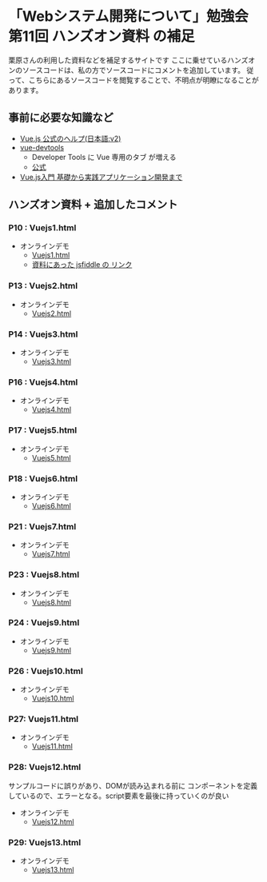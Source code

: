 # 「Webシステム開発について」勉強会第11回 ハンズオン資料 の補足

栗原さんの利用した資料などを補足するサイトです
ここに乗せているハンズオンのソースコードは、私の方でソースコードにコメントを追加しています。
従って、こちらにあるソースコードを閲覧することで、不明点が明瞭になることがあります。


## 事前に必要な知識など

- [Vue.js 公式のヘルプ(日本語:v2)](https://jp.vuejs.org/v2/guide/index.html)
- [vue-devtools](https://chrome.google.com/webstore/detail/vuejs-devtools/nhdogjmejiglipccpnnnanhbledajbpd)
  - Developer Tools に Vue 専用のタブ が増える
  - [公式](https://github.com/vuejs/vue-devtools)
- [Vue.js入門 基礎から実践アプリケーション開発まで](https://gihyo.jp/book/2018/978-4-297-10091-9)



## ハンズオン資料 + 追加したコメント

### P10 : Vuejs1.html

- オンラインデモ
  - [Vuejs1.html](https://ces-shiraishi.github.io/kurihara-training-part11/Vuejs1.html)
  - [資料にあった jsfiddle の リンク](https://jsfiddle.net/9k1gbyrc)




### P13 : Vuejs2.html

- オンラインデモ
  - [Vuejs2.html](https://ces-shiraishi.github.io/kurihara-training-part11/Vuejs2.html)



### P14 : Vuejs3.html

- オンラインデモ
  - [Vuejs3.html](https://ces-shiraishi.github.io/kurihara-training-part11/Vuejs3.html)



### P16 : Vuejs4.html

- オンラインデモ
  - [Vuejs4.html](https://ces-shiraishi.github.io/kurihara-training-part11/Vuejs4.html)


### P17 : Vuejs5.html

- オンラインデモ
  - [Vuejs5.html](https://ces-shiraishi.github.io/kurihara-training-part11/Vuejs5.html)



### P18 : Vuejs6.html

- オンラインデモ
  - [Vuejs6.html](https://ces-shiraishi.github.io/kurihara-training-part11/Vuejs6.html)



### P21 : Vuejs7.html

- オンラインデモ
  - [Vuejs7.html](https://ces-shiraishi.github.io/kurihara-training-part11/Vuejs7.html)



### P23 : Vuejs8.html

- オンラインデモ
  - [Vuejs8.html](https://ces-shiraishi.github.io/kurihara-training-part11/Vuejs8.html)



### P24 : Vuejs9.html

- オンラインデモ
  - [Vuejs9.html](https://ces-shiraishi.github.io/kurihara-training-part11/Vuejs9.html)



### P26 : Vuejs10.html

- オンラインデモ
  - [Vuejs10.html](https://ces-shiraishi.github.io/kurihara-training-part11/Vuejs10.html)



### P27: Vuejs11.html

- オンラインデモ
  - [Vuejs11.html](https://ces-shiraishi.github.io/kurihara-training-part11/Vuejs11.html)



### P28: Vuejs12.html

サンプルコードに誤りがあり、DOMが読み込まれる前に コンポーネントを定義しているので、エラーとなる。script要素を最後に持っていくのが良い

- オンラインデモ
  - [Vuejs12.html](https://ces-shiraishi.github.io/kurihara-training-part11/Vuejs12.html)


### P29: Vuejs13.html

- オンラインデモ
  - [Vuejs13.html](https://ces-shiraishi.github.io/kurihara-training-part11/Vuejs13.html)




